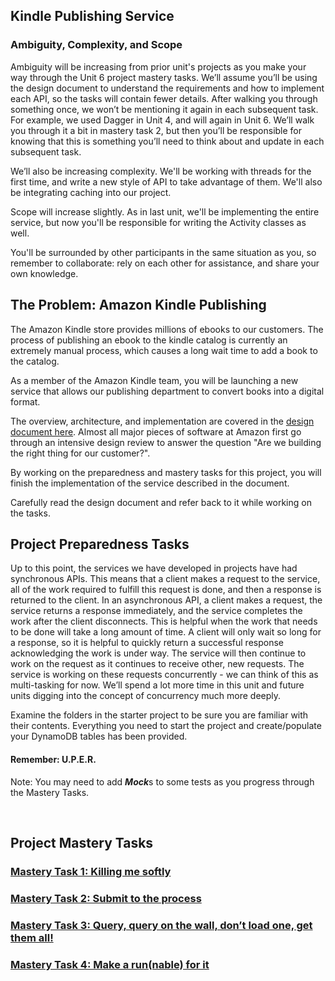 ## Kindle Publishing Service

### Ambiguity, Complexity, and Scope

Ambiguity will be increasing from prior unit's projects as you make your way through the Unit 6 project
mastery tasks. We’ll assume you’ll be using the design document to understand the requirements and
how to implement each API, so the tasks will contain fewer details. After walking you through
something once, we won’t be mentioning it again in each subsequent task. For example, we used Dagger
in Unit 4, and will again in Unit 6. We’ll walk you through it a bit in mastery task 2, but then
you’ll be responsible for knowing that this is something you’ll need to think about and update in
each subsequent task.

We’ll also be increasing complexity. We'll be working with threads for the first time, and write a
new style of API to take advantage of them. We'll also be integrating caching into our project.

Scope will increase slightly. As in last unit, we'll be implementing the entire service, but now
you'll be responsible for writing the Activity classes as well.

You'll be surrounded by other participants in the same situation as you, so remember to collaborate:
rely on each other for assistance, and share your own knowledge.

## The Problem: Amazon Kindle Publishing

The Amazon Kindle store provides millions of ebooks to our customers. The process of publishing an
ebook to the kindle catalog is currently an extremely manual process, which causes a long wait time
to add a book to the catalog.

As a member of the Amazon Kindle team, you will be launching a new service that allows our
publishing department to convert books into a digital format.

The overview, architecture, and implementation are covered in the [design document here](DESIGN_DOCUMENT.md). Almost all major pieces of software at Amazon first go through an intensive design
review to answer the question "Are we building the right thing for our customer?".

By working on the preparedness and mastery tasks for this project, you will finish the
implementation of the service described in the document.

Carefully read the design document and refer back to it while working on the tasks.

## Project Preparedness Tasks

Up to this point, the services we have developed in projects have had synchronous APIs. This
means that a client makes a request to the service, all of the work required to fulfill this request
is done, and then a response is returned to the client. In an asynchronous API, a client makes a
request, the service returns a response immediately, and the service completes the work after the
client disconnects. This is helpful when the work that needs to be done will take a long amount of
time. A client will only wait so long for a response, so it is helpful to quickly return a
successful response acknowledging the work is under way. The service will then continue to work on
the request as it continues to receive other, new requests. The service is working on these requests
concurrently - we can think of this as multi-tasking for now. We’ll spend a lot more time in 
this unit and future units digging into the concept of concurrency much more deeply.

Examine the folders in the starter project to be sure you are familiar with their contents.  Everything you need to start the project and create/populate your DynamoDB tables has been provided.

#### Remember: U.P.E.R.

Note:  You may need to add ***Mock***s to some tests as you progress through the Mastery Tasks.

&nbsp;

## Project Mastery Tasks

### [Mastery Task 1: Killing me softly](tasks/MasteryTask01.md)

### [Mastery Task 2: Submit to the process](tasks/MasteryTask02.md)

### [Mastery Task 3: Query, query on the wall, don’t load one, get them all!](tasks/MasteryTask03.md)

### [Mastery Task 4: Make a run(nable) for it](tasks/MasteryTask04.md)

&nbsp;

